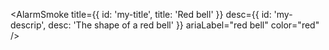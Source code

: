 <AlarmSmoke
title={{ id: 'my-title', title: 'Red bell' }}
desc={{ id: 'my-descrip', desc: 'The shape of a red bell' }}
ariaLabel="red bell"
color="red"
/>
